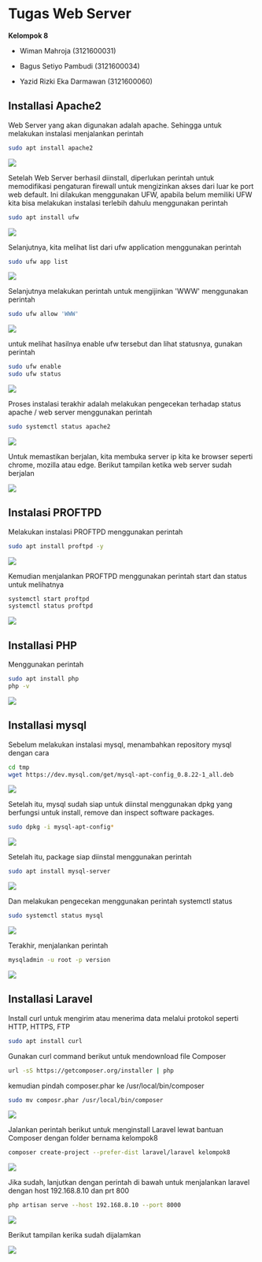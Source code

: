
# Tugas Web Server

**Kelompok 8** 

- Wiman Mahroja  (3121600031)

- Bagus Setiyo Pambudi (3121600034)

- Yazid Rizki Eka Darmawan (3121600060) 





## Installasi Apache2

Web Server yang akan digunakan adalah apache. Sehingga untuk melakukan instalasi menjalankan perintah
```bash
sudo apt install apache2
```
<img src="https://github.com/Xkonz/Tugas-Jaringan/blob/main/pic/Tugas_Web Server/1.jpg">

Setelah Web Server berhasil diinstall, diperlukan perintah untuk memodifikasi pengaturan firewall untuk mengizinkan akses dari luar ke port web default. Ini dilakukan menggunakan UFW, apabila belum memiliki UFW kita bisa melakukan instalasi terlebih dahulu menggunakan perintah
```bash
sudo apt install ufw
```
<img src="https://github.com/Xkonz/Tugas-Jaringan/blob/main/pic/Tugas_Web Server/2.jpg">

Selanjutnya, kita melihat list dari ufw application menggunakan perintah
```bash
sudo ufw app list
```
<img src="https://github.com/Xkonz/Tugas-Jaringan/blob/main/pic/Tugas_Web Server/3.jpg">

Selanjutnya melakukan perintah untuk mengijinkan 'WWW' menggunakan perintah
```bash
sudo ufw allow 'WWW'
```
<img src="https://github.com/Xkonz/Tugas-Jaringan/blob/main/pic/Tugas_Web Server/4.jpg">

untuk melihat hasilnya enable ufw tersebut dan lihat statusnya, gunakan perintah
```bash
sudo ufw enable
sudo ufw status
```
<img src="https://github.com/Xkonz/Tugas-Jaringan/blob/main/pic/Tugas_Web Server/5.jpg">

Proses instalasi terakhir adalah melakukan pengecekan terhadap status apache / web server menggunakan perintah
```bash
sudo systemctl status apache2
```
<img src="https://github.com/Xkonz/Tugas-Jaringan/blob/main/pic/Tugas_Web Server/6.jpg">

Untuk memastikan berjalan, kita membuka server ip kita ke browser seperti chrome, mozilla atau edge. Berikut tampilan ketika web server sudah berjalan

<img src="https://github.com/Xkonz/Tugas-Jaringan/blob/main/pic/Tugas_Web Server/7.jpg">


## Instalasi PROFTPD
Melakukan instalasi PROFTPD menggunakan perintah
```bash
sudo apt install proftpd -y
```
<img src="https://github.com/Xkonz/Tugas-Jaringan/blob/main/pic/Tugas_Web Server/8.jpg">

Kemudian menjalankan PROFTPD menggunakan perintah start dan status untuk melihatnya
```bash
systemctl start proftpd
systemctl status proftpd
```
<img src="https://github.com/Xkonz/Tugas-Jaringan/blob/main/pic/Tugas_Web Server/9.jpg">

## Installasi PHP
Menggunakan perintah
```bash
sudo apt install php
php -v
```
<img src="https://github.com/Xkonz/Tugas-Jaringan/blob/main/pic/Tugas_Web Server/10.jpg">

## Installasi mysql
Sebelum melakukan instalasi mysql, menambahkan repository mysql dengan cara
```bash
cd tmp
wget https://dev.mysql.com/get/mysql-apt-config_0.8.22-1_all.deb
```
<img src="https://github.com/Xkonz/Tugas-Jaringan/blob/main/pic/Tugas_Web Server/11.jpg">

Setelah itu, mysql sudah siap untuk diinstal menggunakan dpkg yang berfungsi untuk install, remove dan inspect software packages.
```bash
sudo dpkg -i mysql-apt-config*
```
<img src="https://github.com/Xkonz/Tugas-Jaringan/blob/main/pic/Tugas_Web Server/12.jpg">

Setelah itu, package siap diinstal menggunakan perintah
```bash
sudo apt install mysql-server
```
<img src="https://github.com/Xkonz/Tugas-Jaringan/blob/main/pic/Tugas_Web Server/13.jpg">

Dan melakukan pengecekan menggunakan perintah systemctl status
```bash
sudo systemctl status mysql
```
<img src="https://github.com/Xkonz/Tugas-Jaringan/blob/main/pic/Tugas_Web Server/14.jpg">

Terakhir, menjalankan perintah
```bash
mysqladmin -u root -p version
```
<img src="https://github.com/Xkonz/Tugas-Jaringan/blob/main/pic/Tugas_Web Server/15.jpg">

## Installasi Laravel
Install curl untuk mengirim atau menerima data melalui protokol seperti HTTP, HTTPS, FTP
```bash
sudo apt install curl
```
Gunakan curl command berikut untuk mendownload file Composer
```bash
url -sS https://getcomposer.org/installer | php
```
kemudian pindah composer.phar ke /usr/local/bin/composer
```bash
sudo mv composr.phar /usr/local/bin/composer
```
<img src="https://github.com/Xkonz/Tugas-Jaringan/blob/main/pic/Tugas_Web Server/16.jpg">

Jalankan perintah berikut untuk menginstall Laravel lewat bantuan Composer dengan folder bernama kelompok8
```bash
composer create-project --prefer-dist laravel/laravel kelompok8
```
<img src="https://github.com/Xkonz/Tugas-Jaringan/blob/main/pic/Tugas_Web Server/17.jpg">

Jika sudah, lanjutkan dengan perintah di bawah untuk menjalankan laravel dengan host 192.168.8.10 dan prt 800
```bash
php artisan serve --host 192.168.8.10 --port 8000
```
<img src="https://github.com/Xkonz/Tugas-Jaringan/blob/main/pic/Tugas_Web Server/19.jpg">

Berikut tampilan kerika sudah dijalamkan

<img src="https://github.com/Xkonz/Tugas-Jaringan/blob/main/pic/Tugas_Web Server/20.jpg">






































